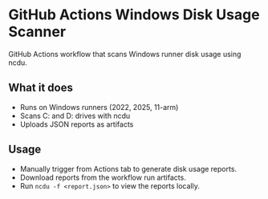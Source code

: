 # GitHub Actions Windows Disk Usage Scanner

GitHub Actions workflow that scans Windows runner disk usage using ncdu.

## What it does

* Runs on Windows runners (2022, 2025, 11-arm)
* Scans C: and D: drives with ncdu
* Uploads JSON reports as artifacts

## Usage

* Manually trigger from Actions tab to generate disk usage reports.
* Download reports from the workflow run artifacts.
* Run `ncdu -f <report.json>` to view the reports locally.
